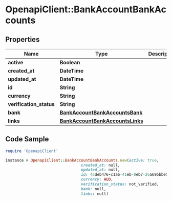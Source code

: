 # OpenapiClient::BankAccountBankAccounts

## Properties

Name | Type | Description | Notes
------------ | ------------- | ------------- | -------------
**active** | **Boolean** |  | [optional] 
**created_at** | **DateTime** |  | [optional] 
**updated_at** | **DateTime** |  | [optional] 
**id** | **String** |  | [optional] 
**currency** | **String** |  | [optional] 
**verification_status** | **String** |  | [optional] 
**bank** | [**BankAccountBankAccountsBank**](BankAccountBankAccountsBank.md) |  | [optional] 
**links** | [**BankAccountBankAccountsLinks**](BankAccountBankAccountsLinks.md) |  | [optional] 

## Code Sample

```ruby
require 'OpenapiClient'

instance = OpenapiClient::BankAccountBankAccounts.new(active: true,
                                 created_at: null,
                                 updated_at: null,
                                 id: 46deb476-c1a6-41eb-8eb7-26a695bbe5bc,
                                 currency: AUD,
                                 verification_status: not_verified,
                                 bank: null,
                                 links: null)
```


